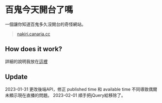# 百鬼今天開台了嗎

一個讓你知道百鬼多久沒開台的奇怪網站。

> [nakiri.canaria.cc](https://nakiri.canaria.cc/ "百鬼今天開台了嗎")

## How does it work?

詳細的說明我放在[這裡](https://blog.canaria.cc/2022-85b456705158/ "blog")

## Update

2023-01-31 更改後端API，修正 published time 和 available time 不同導致偶爾未顯示現在直播的問題。
2023-02-01 順手把jQuery給移除了。

